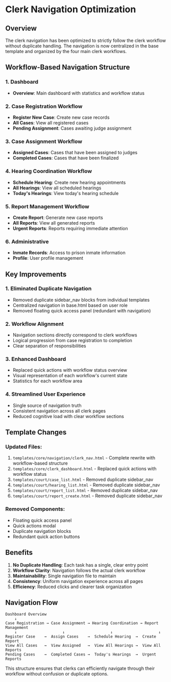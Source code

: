 # Clerk Navigation Optimization

## Overview
The clerk navigation has been optimized to strictly follow the clerk workflow without duplicate handling. The navigation is now centralized in the base template and organized by the four main clerk workflows.

## Workflow-Based Navigation Structure

### 1. Dashboard
- **Overview**: Main dashboard with statistics and workflow status

### 2. Case Registration Workflow
- **Register New Case**: Create new case records
- **All Cases**: View all registered cases
- **Pending Assignment**: Cases awaiting judge assignment

### 3. Case Assignment Workflow
- **Assigned Cases**: Cases that have been assigned to judges
- **Completed Cases**: Cases that have been finalized

### 4. Hearing Coordination Workflow
- **Schedule Hearing**: Create new hearing appointments
- **All Hearings**: View all scheduled hearings
- **Today's Hearings**: View today's hearing schedule

### 5. Report Management Workflow
- **Create Report**: Generate new case reports
- **All Reports**: View all generated reports
- **Urgent Reports**: Reports requiring immediate attention

### 6. Administrative
- **Inmate Records**: Access to prison inmate information
- **Profile**: User profile management

## Key Improvements

### 1. Eliminated Duplicate Navigation
- Removed duplicate sidebar_nav blocks from individual templates
- Centralized navigation in base.html based on user role
- Removed floating quick access panel (redundant with navigation)

### 2. Workflow Alignment
- Navigation sections directly correspond to clerk workflows
- Logical progression from case registration to completion
- Clear separation of responsibilities

### 3. Enhanced Dashboard
- Replaced quick actions with workflow status overview
- Visual representation of each workflow's current state
- Statistics for each workflow area

### 4. Streamlined User Experience
- Single source of navigation truth
- Consistent navigation across all clerk pages
- Reduced cognitive load with clear workflow sections

## Template Changes

### Updated Files:
1. `templates/core/navigation/clerk_nav.html` - Complete rewrite with workflow-based structure
2. `templates/core/clerk_dashboard.html` - Replaced quick actions with workflow status
3. `templates/court/case_list.html` - Removed duplicate sidebar_nav
4. `templates/court/hearing_list.html` - Removed duplicate sidebar_nav
5. `templates/court/report_list.html` - Removed duplicate sidebar_nav
6. `templates/court/report_create.html` - Removed duplicate sidebar_nav

### Removed Components:
- Floating quick access panel
- Quick actions modal
- Duplicate navigation blocks
- Redundant quick action buttons

## Benefits

1. **No Duplicate Handling**: Each task has a single, clear entry point
2. **Workflow Clarity**: Navigation follows the actual clerk workflow
3. **Maintainability**: Single navigation file to maintain
4. **Consistency**: Uniform navigation experience across all pages
5. **Efficiency**: Reduced clicks and clearer task organization

## Navigation Flow

```
Dashboard Overview
    ↓
Case Registration → Case Assignment → Hearing Coordination → Report Management
    ↓                    ↓                    ↓                    ↓
Register Case    →  Assign Cases    →  Schedule Hearing  →  Create Report
View All Cases   →  View Assigned   →  View All Hearings →  View All Reports
Pending Cases    →  Completed Cases →  Today's Hearings  →  Urgent Reports
```

This structure ensures that clerks can efficiently navigate through their workflow without confusion or duplicate options.
